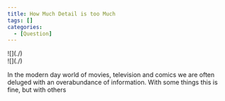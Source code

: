 ```yaml
---
title: How Much Detail is too Much
tags: []
categories:
  - [Question]
---
```

<!-- more --><div class="embedded-image-left">![](./)</div><div class="embedded-image-right">![](./)</div>


In the modern day world of movies, television and comics we are often deluged with an overabundance of information.  With some things this is fine, but with others 